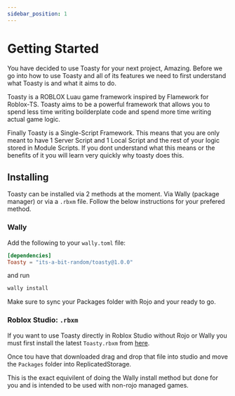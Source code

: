 ```yaml
---
sidebar_position: 1
---
```


# Getting Started

You have decided to use Toasty for your next project, Amazing. Before we go into how to use Toasty and all of its features we need to first understand what Toasty is and what it aims to do.

Toasty is a ROBLOX Luau game framework inspired by Flamework for Roblox-TS. Toasty aims to be a powerful framework that allows you to spend less time writing boilderplate code and spend more time writing actual game logic.

Finally Toasty is a Single-Script Framework. This means that you are only meant to have 1 Server Script and 1 Local Script and the rest of your logic stored in Module Scripts. If you dont understand what this means or the benefits of it you will learn very quickly why toasty does this.

## Installing

Toasty can be installed via 2 methods at the moment. Via Wally (package manager) or via a `.rbxm` file. Follow the below instructions for your prefered method.

### Wally

Add the following to your `wally.toml` file:
```toml
[dependencies]
Toasty = "its-a-bit-random/toasty@1.0.0"
```
and run
```sh
wally install
```
Make sure to sync your Packages folder with Rojo and your ready to go.

### Roblox Studio: `.rbxm`

If you want to use Toasty directly in Roblox Studio without Rojo or Wally you must first install the latest `Toasty.rbxm` from [here](https://github.com/Its-a-bit-random/Toasty/releases/latest).

Once tou have that downloaded drag and drop that file into studio and move the `Packages` folder into ReplicatedStorage.

This is the exact equivilent of doing the Wally install method but done for you and is intended to be used with non-rojo managed games.